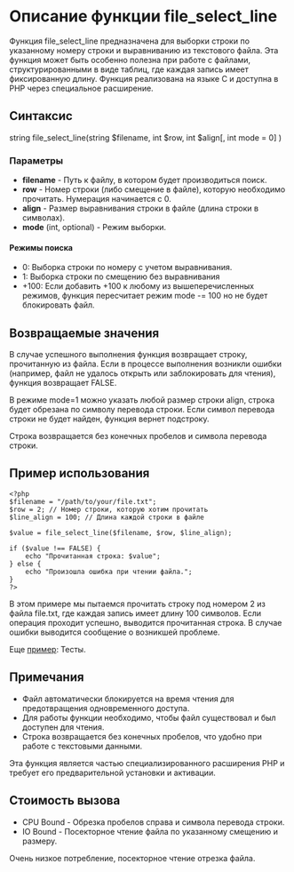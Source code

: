 # Описание функции file_select_line

Функция file_select_line предназначена для выборки строки по указанному номеру строки и выравниванию из текстового файла. Эта функция может быть особенно полезна при работе с файлами, структурированными в виде таблиц, где каждая запись имеет фиксированную длину. Функция реализована на языке C и доступна в PHP через специальное расширение.



## Синтаксис

string file_select_line(string $filename, int $row, int $align[, int mode = 0] )


### Параметры

- **filename** - Путь к файлу, в котором будет производиться поиск.
- **row** - Номер строки (либо смещение в файле), которую необходимо прочитать. Нумерация начинается с 0.
- **align** - Размер выравнивания строки в файле (длина строки в символах).
- **mode** (int, optional) - Режим выборки.


#### Режимы поиска
- 0: Выборка строки по номеру с учетом выравнивания.
- 1: Выборка строки по смещению без выравнивания
- +100: Если добавить +100 к любому из вышеперечисленных режимов, функция пересчитает режим mode -= 100 но не будет блокировать файл.

## Возвращаемые значения

В случае успешного выполнения функция возвращает строку, прочитанную из файла. Если в процессе выполнения возникли ошибки (например, файл не удалось открыть или заблокировать для чтения), функция возвращает FALSE.

В режиме mode=1 можно указать любой размер строки align, строка будет обрезана по символу перевода строки. Если символ перевода строки не будет найден, функция вернет подстроку.

Строка возвращается без конечных пробелов и символа перевода строки.


## Пример использования
```
<?php
$filename = "/path/to/your/file.txt";
$row = 2; // Номер строки, которую хотим прочитать
$line_align = 100; // Длина каждой строки в файле

$value = file_select_line($filename, $row, $line_align);

if ($value !== FALSE) {
    echo "Прочитанная строка: $value";
} else {
    echo "Произошла ошибка при чтении файла.";
}
?>
```

В этом примере мы пытаемся прочитать строку под номером 2 из файла file.txt, где каждая запись имеет длину 100 символов. Если операция проходит успешно, выводится прочитанная строка. В случае ошибки выводится сообщение о возникшей проблеме.

Еще [пример](/test/readme.md): Тесты.

## Примечания

- Файл автоматически блокируется на время чтения для предотвращения одновременного доступа.
- Для работы функции необходимо, чтобы файл существовал и был доступен для чтения.
- Строка возвращается без конечных пробелов, что удобно при работе с текстовыми данными.

Эта функция является частью специализированного расширения PHP и требует его предварительной установки и активации.


## Стоимость вызова

- CPU Bound - Обрезка пробелов справа и символа перевода строки.
- IO Bound - Посекторное чтение файла по указанному смещению и размеру.

Очень низкое потребление, посекторное чтение отрезка файла.
